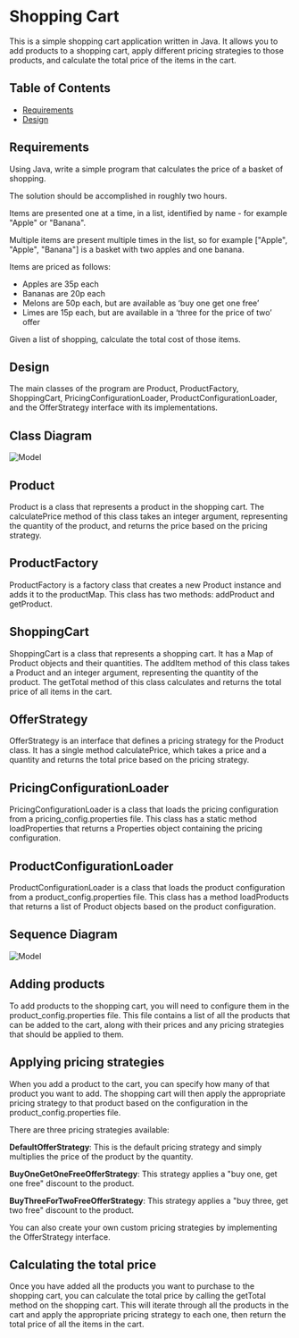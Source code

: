 # Shopping Cart

This is a simple shopping cart application written in Java. It allows you to add products to a shopping cart, apply different pricing strategies to those products, and calculate the total price of the items in the cart.

## Table of Contents
- [Requirements](#requirements)
- [Design](#design)

## Requirements
Using Java, write a simple program that calculates the price of a basket of shopping.

The solution should be accomplished in roughly two hours.

Items are presented one at a time, in a list, identified by name - for example "Apple" or "Banana".

Multiple items are present multiple times in the list, so for example ["Apple", "Apple", "Banana"] is a basket with two apples and one banana.

Items are priced as follows:

- Apples are 35p each
- Bananas are 20p each
- Melons are 50p each, but are available as ‘buy one get one free’
- Limes are 15p each, but are available in a ‘three for the price of two’ offer

Given a list of shopping, calculate the total cost of those items.

## Design

The main classes of the program are Product, ProductFactory, ShoppingCart, PricingConfigurationLoader, ProductConfigurationLoader, and the OfferStrategy interface with its implementations.


## Class Diagram

![Model](https://github.com/tibcogeek/ShoppingCart_V2/blob/master/src/main/resources/ClassDiagram.PNG)

## Product
Product is a class that represents a product in the shopping cart. The calculatePrice method of this class takes an integer argument, representing the quantity of the product, and returns the price based on the pricing strategy.

## ProductFactory
ProductFactory is a factory class that creates a new Product instance and adds it to the productMap. This class has two methods: addProduct and getProduct.

## ShoppingCart
ShoppingCart is a class that represents a shopping cart. It has a Map of Product objects and their quantities. The addItem method of this class takes a Product and an integer argument, representing the quantity of the product. The getTotal method of this class calculates and returns the total price of all items in the cart.

## OfferStrategy
OfferStrategy is an interface that defines a pricing strategy for the Product class. It has a single method calculatePrice, which takes a price and a quantity and returns the total price based on the pricing strategy.

## PricingConfigurationLoader
PricingConfigurationLoader is a class that loads the pricing configuration from a pricing_config.properties file. This class has a static method loadProperties that returns a Properties object containing the pricing configuration.

## ProductConfigurationLoader
ProductConfigurationLoader is a class that loads the product configuration from a product_config.properties file. This class has a method loadProducts that returns a list of Product objects based on the product configuration.



## Sequence Diagram

![Model](https://github.com/tibcogeek/ShoppingCart_V2/blob/master/src/main/resources/SequenceDiagram.PNG)


## Adding products
To add products to the shopping cart, you will need to configure them in the product_config.properties file. This file contains a list of all the products that can be added to the cart, along with their prices and any pricing strategies that should be applied to them.

## Applying pricing strategies
When you add a product to the cart, you can specify how many of that product you want to add. The shopping cart will then apply the appropriate pricing strategy to that product based on the configuration in the product_config.properties file.

There are three pricing strategies available:

**DefaultOfferStrategy**: This is the default pricing strategy and simply multiplies the price of the product by the quantity.

**BuyOneGetOneFreeOfferStrategy**: This strategy applies a "buy one, get one free" discount to the product.

**BuyThreeForTwoFreeOfferStrategy**: This strategy applies a "buy three, get two free" discount to the product.

You can also create your own custom pricing strategies by implementing the OfferStrategy interface.

## Calculating the total price
Once you have added all the products you want to purchase to the shopping cart, you can calculate the total price by calling the getTotal method on the shopping cart. This will iterate through all the products in the cart and apply the appropriate pricing strategy to each one, then return the total price of all the items in the cart.








